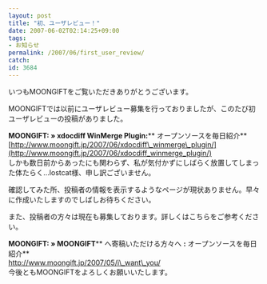 ```yaml
---
layout: post
title: "初、ユーザレビュー！"
date: 2007-06-02T02:14:25+09:00
tags: 
- お知らせ
permalink: /2007/06/first_user_review/
catch: 
id: 3684
---
```

いつもMOONGIFTをご覧いただきありがとうございます。   
  
MOONGIFTでは以前にユーザレビュー募集を行っておりましたが、このたび初ユーザレビューの投稿がありました。   
  
**MOONGIFT: » xdocdiff WinMerge Plugin:**** オープンソースを毎日紹介**  
[http://www.moongift.jp/2007/06/xdocdiff\_winmerge\_plugin/](http://www.moongift.jp/2007/06/xdocdiff_winmerge_plugin/)  
しかも数日前からあったにも関わらず、私が気付かずにしばらく放置してしまった体たらく…lostcat様、申し訳ございません。   
  
確認してみた所、投稿者の情報を表示するようなページが現状ありません。早々に作成いたしますのでしばしお待ちください。   
  
また、投稿者の方々は現在も募集しております。詳しくはこちらをご参考ください。   
  
**MOONGIFT: » MOONGIFT**** へ寄稿いただける方々へ ****:**** オープンソースを毎日紹介**  
[http://www.moongift.jp/2007/05/i\_want\_you/   
](http://www.moongift.jp/2007/05/i_want_you/)今後ともMOONGIFTをよろしくお願いいたします。

